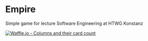 # Empire
Simple game for lecture Software Engineering at HTWG Konstanz


[![Waffle.io - Columns and their card count](https://badge.waffle.io/Luckytama/Empire.svg?columns=all)](https://waffle.io/Luckytama/Empire)

